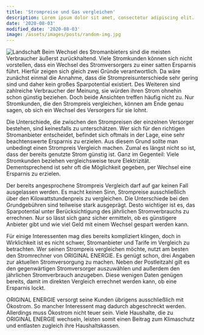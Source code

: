 ```yaml
---
title: 'Strompreise und Gas vergleichen'
description: Lorem ipsum dolor sit amet, consectetur adipiscing elit.
date: '2020-08-03'
modified_date: '2020-08-03'
image: /assets/images/posts/random-img.jpg
---
```


![Landschaft](@@baseUrl@@/assets/images/posts/windkraft.jpg)
Beim Wechsel des Stromanbieters sind die meisten Verbraucher äußerst zurückhaltend. Viele Stromkunden können sich nicht vorstellen, dass ein Wechsel des Stromversorgers zu einer satten Ersparnis führt. Hierfür zeigen sich gleich zwei Gründe verantwortlich. Da wäre zunächst einmal die Annahme, dass die Strompreisunterschiede sehr gering sind und daher kein großes Sparpotential existiert. Des Weiteren sind zahlreiche Verbraucher der Meinung, sie würden ihren Strom ohnehin schon günstig beziehen. Doch beide Ansichten treffen häufig nicht zu. Nur Stromkunden, die den Strompreis vergleichen, können am Ende genau sagen, ob sich ein Wechsel des Versorgers für sie lohnt.

Die Unterschiede, die zwischen den Strompreisen der einzelnen Versorger bestehen, sind keinesfalls zu unterschätzen. Wer sich für den richtigen Stromanbieter entscheidet, befindet sich oftmals in der Lage, eine sehr beachtenswerte Ersparnis zu erzielen. Aus diesem Grund sollte man unbedingt einen Strompreis Vergleich machen. Zumal es längst nicht so ist, dass der bereits genutzte Strom günstig ist. Ganz im Gegenteil: Viele Stromkunden beziehen vergleichsweise teure Elektrizität. Dementsprechend ist sehr oft die Möglichkeit gegeben, per Wechsel eine Ersparnis zu erzielen.

Der bereits angesprochene Strompreis Vergleich darf auf gar keinen Fall ausgelassen werden. Es macht keinen Sinn, Strompreise ausschließlich über den Kilowattstundenpreis zu vergleichen. Die Unterschiede bei den Grundgebühren sind teilweise stark ausgeprägt. Desto wichtiger ist es, das Sparpotential unter Berücksichtigung des jährlichen Stromverbrauchs zu errechnen. Nur so lässt sich ganz sicher ermitteln, ob es günstigere Anbieter gibt und wie viel Geld mit einem Wechsel gespart werden kann.

Für einige Interessenten mag dies bereits kompliziert klingen, doch in Wirklichkeit ist es nicht schwer, Stromanbieter und Tarife im Vergleich zu betrachten. Wer seinen Strompreis vergleichen möchte, nutzt am besten den Stromrechner von ORIGINAL ENERGIE. Es genügt schon, drei Angaben zur aktuellen Stromversorgung zu machen. Neben der Postleitzahl gilt es den gegenwärtigen Stromversorger auszuwählen und außerdem den jährlichen Stromverbrauch anzugeben. Diese wenigen Daten genügen bereits, damit im direkten Vergleich errechnet werden kann, ob eine Ersparnis lockt.

ORIGINAL ENERGIE versorgt seine Kunden übrigens ausschließlich mit Ökostrom. So mancher Interessent mag dadurch abgeschreckt werden. Allerdings muss Ökostrom nicht teuer sein. Viele Haushalte, die zu ORIGINAL ENERGIE wechseln, leisten somit einen Beitrag zum Klimaschutz und entlasten zugleich ihre Haushaltskassen.
```
